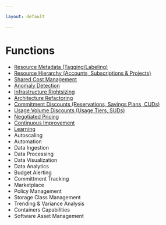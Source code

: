 ```yaml
---

layout: default

---
```


# Functions

- [Resource Metadata (Tagging/Labeling)](tagging-labeling)
- [Resource Hierarchy (Accounts, Subscriptions & Projects)](resource-hierarchy)
- [Shared Cost Management](shared-costs)
- [Anomaly Detection](anomaly-detection)
- [Infrastructure Rightsizing](recommendations) 
- [Architecture Refactoring](architecture)
- [Commitment Discounts (Reservations, Savings Plans, CUDs)](commitments)
- [Usage Volume Discounts (Usage Tiers, SUDs)](usage-volume-discounts)
- [Negotiated Pricing](negotiated-pricing)
- [Continuous Improvement](continuous-improvement)
- [Learning](learning)
- Autoscaling 
- Automation
- Data Ingestion
- Data Processing
- Data Visualization
- Data Analytics
- Budget Alerting
- Committment Tracking
- Marketplace
- Policy Management
- Storage Class Management
- Trending & Variance Analysis
- Containers Capabilities
- Software Asset Management
													
													
